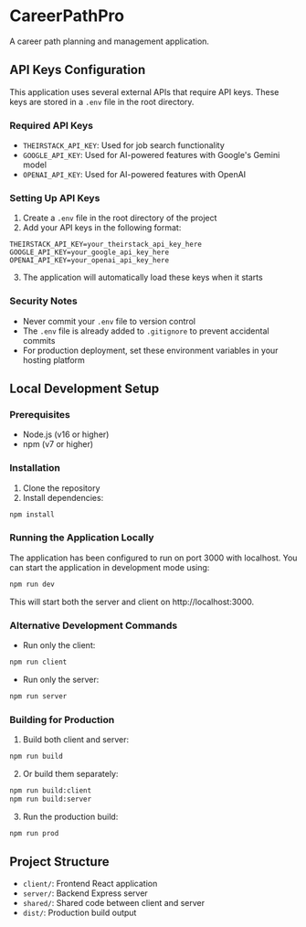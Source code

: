 # CareerPathPro

A career path planning and management application.

## API Keys Configuration

This application uses several external APIs that require API keys. These keys are stored in a `.env` file in the root directory.

### Required API Keys

- `THEIRSTACK_API_KEY`: Used for job search functionality
- `GOOGLE_API_KEY`: Used for AI-powered features with Google's Gemini model
- `OPENAI_API_KEY`: Used for AI-powered features with OpenAI

### Setting Up API Keys

1. Create a `.env` file in the root directory of the project
2. Add your API keys in the following format:
```
THEIRSTACK_API_KEY=your_theirstack_api_key_here
GOOGLE_API_KEY=your_google_api_key_here
OPENAI_API_KEY=your_openai_api_key_here
```
3. The application will automatically load these keys when it starts

### Security Notes

- Never commit your `.env` file to version control
- The `.env` file is already added to `.gitignore` to prevent accidental commits
- For production deployment, set these environment variables in your hosting platform

## Local Development Setup

### Prerequisites
- Node.js (v16 or higher)
- npm (v7 or higher)

### Installation
1. Clone the repository
2. Install dependencies:
```bash
npm install
```

### Running the Application Locally
The application has been configured to run on port 3000 with localhost. You can start the application in development mode using:

```bash
npm run dev
```

This will start both the server and client on http://localhost:3000.

### Alternative Development Commands

- Run only the client:
```bash
npm run client
```

- Run only the server:
```bash
npm run server
```

### Building for Production

1. Build both client and server:
```bash
npm run build
```

2. Or build them separately:
```bash
npm run build:client
npm run build:server
```

3. Run the production build:
```bash
npm run prod
```

## Project Structure

- `client/`: Frontend React application
- `server/`: Backend Express server
- `shared/`: Shared code between client and server
- `dist/`: Production build output 